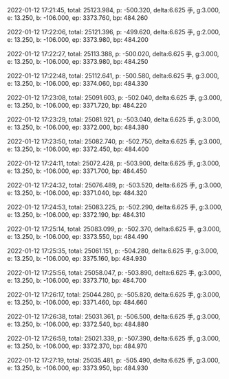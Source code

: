 2022-01-12 17:21:45, total: 25123.984, p: -500.320, delta:6.625 手, g:3.000, e: 13.250, b: -106.000, ep: 3373.760, bp: 484.260

2022-01-12 17:22:06, total: 25121.396, p: -499.620, delta:6.625 手, g:2.000, e: 13.250, b: -106.000, ep: 3373.980, bp: 484.200

2022-01-12 17:22:27, total: 25113.388, p: -500.020, delta:6.625 手, g:3.000, e: 13.250, b: -106.000, ep: 3373.980, bp: 484.250

2022-01-12 17:22:48, total: 25112.641, p: -500.580, delta:6.625 手, g:3.000, e: 13.250, b: -106.000, ep: 3374.060, bp: 484.330

2022-01-12 17:23:08, total: 25091.603, p: -502.040, delta:6.625 手, g:3.000, e: 13.250, b: -106.000, ep: 3371.720, bp: 484.220

2022-01-12 17:23:29, total: 25081.921, p: -503.040, delta:6.625 手, g:3.000, e: 13.250, b: -106.000, ep: 3372.000, bp: 484.380

2022-01-12 17:23:50, total: 25082.740, p: -502.750, delta:6.625 手, g:3.000, e: 13.250, b: -106.000, ep: 3372.450, bp: 484.400

2022-01-12 17:24:11, total: 25072.428, p: -503.900, delta:6.625 手, g:3.000, e: 13.250, b: -106.000, ep: 3371.700, bp: 484.450

2022-01-12 17:24:32, total: 25076.489, p: -503.520, delta:6.625 手, g:3.000, e: 13.250, b: -106.000, ep: 3371.040, bp: 484.320

2022-01-12 17:24:53, total: 25083.225, p: -502.290, delta:6.625 手, g:3.000, e: 13.250, b: -106.000, ep: 3372.190, bp: 484.310

2022-01-12 17:25:14, total: 25083.099, p: -502.370, delta:6.625 手, g:3.000, e: 13.250, b: -106.000, ep: 3373.550, bp: 484.490

2022-01-12 17:25:35, total: 25061.151, p: -504.280, delta:6.625 手, g:3.000, e: 13.250, b: -106.000, ep: 3375.160, bp: 484.930

2022-01-12 17:25:56, total: 25058.047, p: -503.890, delta:6.625 手, g:3.000, e: 13.250, b: -106.000, ep: 3373.710, bp: 484.700

2022-01-12 17:26:17, total: 25044.280, p: -505.820, delta:6.625 手, g:3.000, e: 13.250, b: -106.000, ep: 3371.460, bp: 484.660

2022-01-12 17:26:38, total: 25031.361, p: -506.500, delta:6.625 手, g:3.000, e: 13.250, b: -106.000, ep: 3372.540, bp: 484.880

2022-01-12 17:26:59, total: 25021.339, p: -507.390, delta:6.625 手, g:3.000, e: 13.250, b: -106.000, ep: 3372.370, bp: 484.970

2022-01-12 17:27:19, total: 25035.481, p: -505.490, delta:6.625 手, g:3.000, e: 13.250, b: -106.000, ep: 3373.950, bp: 484.930